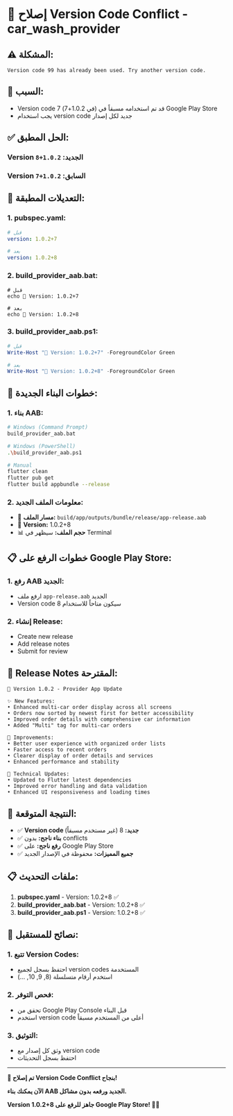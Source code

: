 # 🔧 إصلاح Version Code Conflict - car_wash_provider

## ⚠️ **المشكلة:**
```
Version code 99 has already been used. Try another version code.
```

## 🎯 **السبب:**
- Version code 7 (في 1.0.2+7) قد تم استخدامه مسبقاً في Google Play Store
- يجب استخدام version code جديد لكل إصدار

## ✅ **الحل المطبق:**

### **Version الجديد:** `1.0.2+8`
### **Version السابق:** `1.0.2+7`

## 🔧 **التعديلات المطبقة:**

### **1. pubspec.yaml:**
```yaml
# قبل
version: 1.0.2+7

# بعد
version: 1.0.2+8
```

### **2. build_provider_aab.bat:**
```batch
# قبل
echo 🎯 Version: 1.0.2+7

# بعد
echo 🎯 Version: 1.0.2+8
```

### **3. build_provider_aab.ps1:**
```powershell
# قبل
Write-Host "🎯 Version: 1.0.2+7" -ForegroundColor Green

# بعد
Write-Host "🎯 Version: 1.0.2+8" -ForegroundColor Green
```

## 🚀 **خطوات البناء الجديدة:**

### **1. بناء AAB:**
```bash
# Windows (Command Prompt)
build_provider_aab.bat

# Windows (PowerShell)
.\build_provider_aab.ps1

# Manual
flutter clean
flutter pub get
flutter build appbundle --release
```

### **2. معلومات الملف الجديد:**
- 📁 **مسار الملف:** `build/app/outputs/bundle/release/app-release.aab`
- 🎯 **Version:** 1.0.2+8
- 📊 **حجم الملف:** سيظهر في Terminal

## 📋 **خطوات الرفع على Google Play Store:**

### **1. رفع AAB الجديد:**
- ارفع ملف `app-release.aab` الجديد
- Version code 8 سيكون متاحاً للاستخدام

### **2. إنشاء Release:**
- Create new release
- Add release notes
- Submit for review

## 📝 **Release Notes المقترحة:**

```
🚀 Version 1.0.2 - Provider App Update

✨ New Features:
• Enhanced multi-car order display across all screens
• Orders now sorted by newest first for better accessibility
• Improved order details with comprehensive car information
• Added "Multi" tag for multi-car orders

🔧 Improvements:
• Better user experience with organized order lists
• Faster access to recent orders
• Clearer display of order details and services
• Enhanced performance and stability

📱 Technical Updates:
• Updated to Flutter latest dependencies
• Improved error handling and data validation
• Enhanced UI responsiveness and loading times
```

## 🎯 **النتيجة المتوقعة:**

- ✅ **Version code جديد:** 8 (غير مستخدم مسبقاً)
- ✅ **بناء ناجح:** بدون conflicts
- ✅ **رفع ناجح:** على Google Play Store
- ✅ **جميع المميزات:** محفوظة في الإصدار الجديد

## 📋 **ملفات التحديث:**

1. **pubspec.yaml** - Version: 1.0.2+8 ✅
2. **build_provider_aab.bat** - Version: 1.0.2+8 ✅
3. **build_provider_aab.ps1** - Version: 1.0.2+8 ✅

## 🔄 **نصائح للمستقبل:**

### **1. تتبع Version Codes:**
- احتفظ بسجل لجميع version codes المستخدمة
- استخدم أرقام متسلسلة (8, 9, 10, ...)

### **2. فحص التوفر:**
- تحقق من Google Play Console قبل البناء
- استخدم version code أعلى من المستخدم مسبقاً

### **3. التوثيق:**
- وثق كل إصدار مع version code
- احتفظ بسجل التحديثات

---

**🎉 تم إصلاح Version Code Conflict بنجاح!**

**الآن يمكنك بناء AAB الجديد ورفعه بدون مشاكل.**

**Version 1.0.2+8 جاهز للرفع على Google Play Store! 🚀✨** 